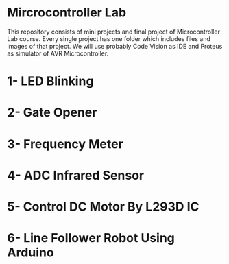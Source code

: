 # Mircrocontroller Lab


This repository consists of mini projects and final project of Microcontroller Lab course.
Every single project has one folder which includes files and images of that project.
We will use probably Code Vision as IDE and Proteus as simulator of AVR Microcontroller.


# 1- LED Blinking

# 2- Gate Opener

# 3- Frequency Meter

# 4- ADC Infrared Sensor

# 5- Control DC Motor By L293D IC

# 6- Line Follower Robot Using Arduino

